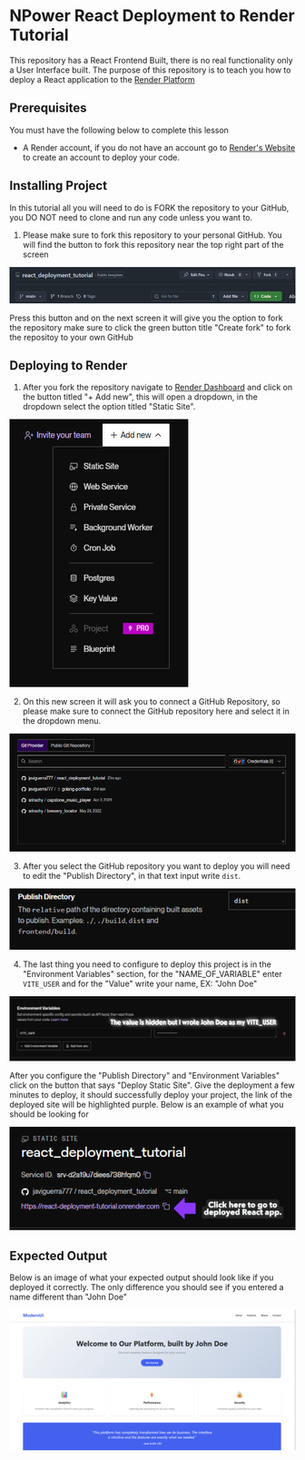 # NPower React Deployment to Render Tutorial
This repository has a React Frontend Built, there is no real functionality only a User Interface built. The purpose of this repository is to teach you how to deploy a React application to the [Render Platform](https://render.com/)

## Prerequisites
You must have the following below to complete this lesson
- A Render account, if you do not have an account go to [Render's Website](https://render.com) to create an account to deploy your code.


## Installing Project
In this tutorial all you will need to do is FORK the repository to your GitHub, you DO NOT need to clone and run any code unless you want to.

1. Please make sure to fork this repository to your personal GitHub. You will find the button to fork this repository near the top right part of the screen

![Locate Fork GitHub Repo](doc/images/ForkRepo.png)

Press this button and on the next screen it will give you the option to fork the repository make sure to click the green button title "Create fork" to fork the repositoy to your own GitHub

## Deploying to Render

1. After you fork the repository navigate to [Render Dashboard](https://dashboard.render.com/) and click on the button titled "+ Add new", this will open a dropdown, in the dropdown select the option titled "Static Site".

![Add New Render Project Button](doc/images/AddNew.png)

2. On this new screen it will ask you to connect a GitHub Repository, so please make sure to connect the GitHub repository here and select it in the dropdown menu.

![GitHub Repository](doc/images/GitHubRepo.png)

3. After you select the GitHub repository you want to deploy you will need to edit the "Publish Directory", in that text input write `dist`.

![Publish Directory](doc/images/PublishDirectory.png)

4. The last thing you need to configure to deploy this project is in the "Environment Variables" section, for the "NAME_OF_VARIABLE" enter `VITE_USER` and for the "Value" write your name, EX: "John Doe"

![Environment Variables](doc/images/EnvironmentVariables.png)

After you configure the "Publish Directory" and "Environment Variables" click on the button that says "Deploy Static Site". Give the deployment a few minutes to deploy, it should successfully deploy your project, the link of the deployed site will be highlighted purple. Below is an example of what you should be looking for

![Deployed React Application](doc/images/DeployedLink.png)


## Expected Output

Below is an image of what your expected output should look like if you deployed it correctly. The only difference you should see if you entered a name different than "John Doe"

![Expected Output](doc/images/ExpectedOutput.png)